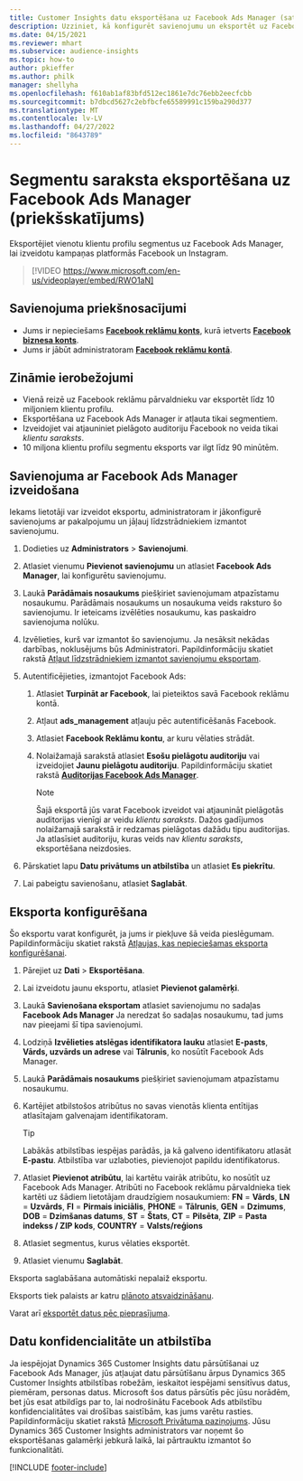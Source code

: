 ```yaml
---
title: Customer Insights datu eksportēšana uz Facebook Ads Manager (satur video)
description: Uzziniet, kā konfigurēt savienojumu un eksportēt uz Facebook Ads Manager.
ms.date: 04/15/2021
ms.reviewer: mhart
ms.subservice: audience-insights
ms.topic: how-to
author: pkieffer
ms.author: philk
manager: shellyha
ms.openlocfilehash: f610ab1af83bfd512ec1861e7dc76ebb2eecfcbb
ms.sourcegitcommit: b7dbcd5627c2ebfbcfe65589991c159ba290d377
ms.translationtype: MT
ms.contentlocale: lv-LV
ms.lasthandoff: 04/27/2022
ms.locfileid: "8643789"
---
```

# <a name="export-segments-list-to-facebook-ads-manager-preview"></a>Segmentu saraksta eksportēšana uz Facebook Ads Manager (priekšskatījums)

Eksportējiet vienotu klientu profilu segmentus uz Facebook Ads Manager, lai izveidotu kampaņas platformās Facebook un Instagram.

> [!VIDEO https://www.microsoft.com/en-us/videoplayer/embed/RWO1aN]

## <a name="prerequisites-for-connection"></a>Savienojuma priekšnosacījumi

- Jums ir nepieciešams [**Facebook reklāmu konts**](https://www.facebook.com/business/learn/lessons/step-by-step-ads-manager-account), kurā ietverts [**Facebook biznesa konts**](https://business.facebook.com/).
- Jums ir jābūt administratoram [**Facebook reklāmu kontā**](https://www.facebook.com/business/learn/lessons/step-by-step-ads-manager-account).

## <a name="known-limitations"></a>Zināmie ierobežojumi

- Vienā reizē uz Facebook reklāmu pārvaldnieku var eksportēt līdz 10 miljoniem klientu profilu.
- Eksportēšana uz Facebook Ads Manager ir atļauta tikai segmentiem.
- Izveidojiet vai atjauniniet pielāgoto auditoriju Facebook no veida tikai *klientu saraksts*.
- 10 miljona klientu profilu segmentu eksports var ilgt līdz 90 minūtēm.

## <a name="set-up-connection-to-facebook-ads-manager"></a>Savienojuma ar Facebook Ads Manager izveidošana

Iekams lietotāji var izveidot eksportu, administratoram ir jākonfigurē savienojums ar pakalpojumu un jāļauj līdzstrādniekiem izmantot savienojumu.

1. Dodieties uz **Administrators** > **Savienojumi**.

1. Atlasiet vienumu **Pievienot savienojumu** un atlasiet **Facebook Ads Manager**, lai konfigurētu savienojumu.

1. Laukā **Parādāmais nosaukums** piešķiriet savienojumam atpazīstamu nosaukumu. Parādāmais nosaukums un nosaukuma veids raksturo šo savienojumu. Ir ieteicams izvēlēties nosaukumu, kas paskaidro savienojuma nolūku.

1. Izvēlieties, kurš var izmantot šo savienojumu. Ja nesāksit nekādas darbības, noklusējums būs Administratori. Papildinformāciju skatiet rakstā [Atļaut līdzstrādniekiem izmantot savienojumu eksportam](connections.md#allow-contributors-to-use-a-connection-for-exports).

1. Autentificējieties, izmantojot Facebook Ads: 

   1. Atlasiet **Turpināt ar Facebook**, lai pieteiktos savā Facebook reklāmu kontā.

   1. Atļaut **ads_management** atļauju pēc autentificēšanās Facebook.

   1. Atlasiet **Facebook Reklāmu kontu**, ar kuru vēlaties strādāt.

   1. Nolaižamajā sarakstā atlasiet **Esošu pielāgotu auditoriju** vai izveidojiet **Jaunu pielāgotu auditoriju**. Papildinformāciju skatiet rakstā [**Auditorijas Facebook Ads Manager**](https://www.facebook.com/business/help/744354708981227?id=2469097953376494).
      > [!NOTE]
      > Šajā eksportā jūs varat Facebook izveidot vai atjaunināt pielāgotās auditorijas vienīgi ar veidu *klientu saraksts*. Dažos gadījumos nolaižamajā sarakstā ir redzamas pielāgotas dažādu tipu auditorijas. Ja atlasīsiet auditoriju, kuras veids nav *klientu saraksts*, eksportēšana neizdosies. 

1. Pārskatiet lapu **Datu privātums un atbilstība** un atlasiet **Es piekrītu**.

1. Lai pabeigtu savienošanu, atlasiet **Saglabāt**.

## <a name="configure-an-export"></a>Eksporta konfigurēšana

Šo eksportu varat konfigurēt, ja jums ir piekļuve šā veida pieslēgumam. Papildinformāciju skatiet rakstā [Atļaujas, kas nepieciešamas eksporta konfigurēšanai](export-destinations.md#set-up-a-new-export).

1. Pārejiet uz **Dati** > **Eksportēšana**.

1. Lai izveidotu jaunu eksportu, atlasiet **Pievienot galamērķi**. 

1. Laukā **Savienošana eksportam** atlasiet savienojumu no sadaļas **Facebook Ads Manager** Ja neredzat šo sadaļas nosaukumu, tad jums nav pieejami šī tipa savienojumi.

1. Lodziņā **Izvēlieties atslēgas identifikatora lauku** atlasiet **E-pasts**, **Vārds, uzvārds un adrese** vai **Tālrunis**, ko nosūtīt Facebook Ads Manager. 

1. Laukā **Parādāmais nosaukums** piešķiriet savienojumam atpazīstamu nosaukumu.

1. Kartējiet atbilstošos atribūtus no savas vienotās klienta entītijas atlasītajam galvenajam identifikatoram.
   > [!TIP]
   > Labākās atbilstības iespējas parādās, ja kā galveno identifikatoru atlasāt **E-pastu**. Atbilstība var uzlaboties, pievienojot papildu identifikatorus.

1. Atlasiet **Pievienot atribūtu**, lai kartētu vairāk atribūtu, ko nosūtīt uz Facebook Ads Manager. Atribūti no Facebook reklāmu pārvaldnieka tiek kartēti uz šādiem lietotājam draudzīgiem nosaukumiem: **FN** = **Vārds**, **LN** = **Uzvārds**, **FI** = **Pirmais iniciālis**, **PHONE** = **Tālrunis**, **GEN** = **Dzimums**, **DOB** = **Dzimšanas datums**, **ST** = **Štats**, **CT** = **Pilsēta**, **ZIP** = **Pasta indekss / ZIP kods**, **COUNTRY** = **Valsts/reģions**

1. Atlasiet segmentus, kurus vēlaties eksportēt.

1. Atlasiet vienumu **Saglabāt**.

Eksporta saglabāšana automātiski nepalaiž eksportu.

Eksports tiek palaists ar katru [plānoto atsvaidzināšanu](system.md#schedule-tab). 

Varat arī [eksportēt datus pēc pieprasījuma](export-destinations.md#run-exports-on-demand). 

## <a name="data-privacy-and-compliance"></a>Datu konfidencialitāte un atbilstība

Ja iespējojat Dynamics 365 Customer Insights datu pārsūtīšanai uz Facebook Ads Manager, jūs atļaujat datu pārsūtīšanu ārpus Dynamics 365 Customer Insights atbilstības robežām, ieskaitot iespējami sensitīvus datus, piemēram, personas datus. Microsoft šos datus pārsūtīs pēc jūsu norādēm, bet jūs esat atbildīgs par to, lai nodrošinātu Facebook Ads atbilstību konfidencialitātes vai drošības saistībām, kas jums varētu rasties. Papildinformāciju skatiet rakstā [Microsoft Privātuma paziņojums](https://go.microsoft.com/fwlink/?linkid=396732).
Jūsu Dynamics 365 Customer Insights administrators var noņemt šo eksportēšanas galamērķi jebkurā laikā, lai pārtrauktu izmantot šo funkcionalitāti.


[!INCLUDE [footer-include](includes/footer-banner.md)]
